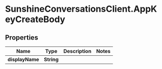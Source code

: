 # SunshineConversationsClient.AppKeyCreateBody

## Properties

Name | Type | Description | Notes
------------ | ------------- | ------------- | -------------
**displayName** | **String** |  | 


